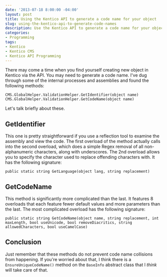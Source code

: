 ```yaml
---
date: '2013-07-18 8:00:00 -04:00'
layout: post
title: Using the Kentico API to generate a code name for your object
slug: using-the-kentico-api-to-generate-code-names
description: Use the Kentico API to generate a code name for your object.
categories:
- Programming
tags:
- Kentico
- Kentico CMS
- Kentico API Programming
---
```


There may come a time when you find yourself creating new object in Kentico via the API.  You may need to generate a code name.  I've dug through some of the internal processes and assemblies and found the following methods:

	CMS.GlobalHelper.ValidationHelper.GetIdentifier(object name)
	CMS.GlobalHelper.ValidationHelper.GetCodeName(object name)

Let's talk briefly about these.

## GetIdentifier

This one is pretty straightforward if you use a reflection tool to examine the assembly and view the code.  The first overload of the method actually calls into the second overload, which does a simple Regex removal of all non-alphanumeric characters, along with underscores.  The 2nd overload allows you to specify the character used to replace offending characters with.  It has the following signature:

	public static string GetLanguage(object lang, string replacement)

## GetCodeName

This method is significantly more complicated than the last.  It features 8 overloads that each feature fewer default values and more parameters than the last.  The most complicated overload has the following signature:

	public static string GetCodeName(object name, string replacement, int maxLength, bool useUnicode, bool removeDiacritics, string allowedCharacters, bool useCamelCase)

## Conclusion

Just remember that these methods do not prevent code name collisions from happening.  If you're worried about that, I think there is a `EnsureUniqueCodeName()` method on the `BaseInfo` abstract class that I *think* will take care of that.
